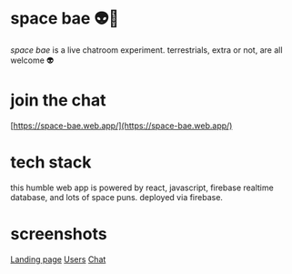 # space bae 👽💋

*space bae* is a live chatroom experiment. terrestrials, extra or not, are all welcome 👽

# join the chat

[https://space-bae.web.app/](https://space-bae.web.app/)

# tech stack

this humble web app is powered by react, javascript, firebase realtime database, and lots of space puns. deployed via firebase.

# screenshots

[Landing page](https://github.com/heysivani/spacebae/blob/staging/screenshots/landing.png)
[Users](https://github.com/heysivani/spacebae/blob/staging/screenshots/users.png)
[Chat](https://github.com/heysivani/spacebae/blob/staging/screenshots/chat.png)
